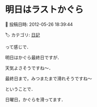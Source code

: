 # 明日はラストかぐら

📅 投稿日時: 2012-05-26 18:39:44

🏷️ カテゴリ: [日記](cc4b5682fb7b8b144980957a978653fb0.md)

って感じで．





明日はかぐら最終日ですが．


天気よさそうですね～．





最終日まで，みつまたまで滑れそうですね～





ということで．


日曜日，かぐらを滑ってます．

